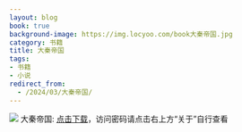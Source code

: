 ```yaml
---
layout: blog
book: true
background-image: https://img.locyoo.com/book大秦帝国.jpg
category: 书籍
title: 大秦帝国
tags:
- 书籍
- 小说
redirect_from:
  - /2024/03/大秦帝国/
---
```

![](https://img.locyoo.com/book大秦帝国.jpg)
大秦帝国: <a name = "ref1" href="https://url18.ctfile.com/f/50983618-1063935359-a8c00b?p=3619">点击下载</a>，访问密码请点击右上方“关于”自行查看